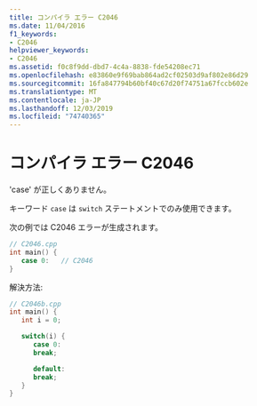 ```yaml
---
title: コンパイラ エラー C2046
ms.date: 11/04/2016
f1_keywords:
- C2046
helpviewer_keywords:
- C2046
ms.assetid: f0c8f9dd-dbd7-4c4a-8838-fde54208ec71
ms.openlocfilehash: e83860e9f69bab864ad2cf02503d9af802e86d29
ms.sourcegitcommit: 16fa847794b60bf40c67d20f74751a67fccb602e
ms.translationtype: MT
ms.contentlocale: ja-JP
ms.lasthandoff: 12/03/2019
ms.locfileid: "74740365"
---
```

# <a name="compiler-error-c2046"></a>コンパイラ エラー C2046

'case' が正しくありません。

キーワード `case` は `switch` ステートメントでのみ使用できます。

次の例では C2046 エラーが生成されます。

```cpp
// C2046.cpp
int main() {
   case 0:   // C2046
}
```

解決方法:

```cpp
// C2046b.cpp
int main() {
   int i = 0;

   switch(i) {
      case 0:
      break;

      default:
      break;
   }
}
```
